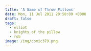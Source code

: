 ```yaml
---
title: 'A Game of Throw Pillows'
date: Mon, 11 Jul 2011 20:50:00 +0000
draft: false
tags:
  - elliot
  - knights of the pillow
  - rob
image: /img/comic379.png
---
```


